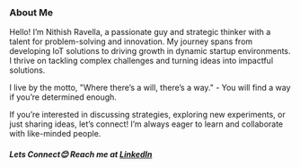### About Me
Hello! I’m Nithish Ravella, a passionate guy and strategic thinker with a talent for problem-solving and innovation. My journey spans from developing IoT solutions to driving growth in dynamic startup environments. I thrive on tackling complex challenges and turning ideas into impactful solutions.

I live by the motto, "Where there’s a will, there’s a way." - You will find a way if you’re determined enough.

If you’re interested in discussing strategies, exploring new experiments, or just sharing ideas, let’s connect! I’m always eager to learn and collaborate with like-minded people.  

##### Lets Connect😊 Reach me at [LinkedIn](https://www.linkedin.com/in/nithishravella/)

